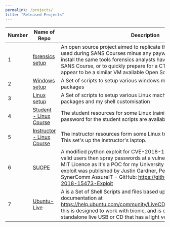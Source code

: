 ```yaml
---
permalink: /projects/
title: "Released Projects"
---
```

Number | Name of Repo | Description
-------|-------|--------
1 | [forensics setup](https://github.com/angry-bender/forensicssetup) | An open source project aimed to replicate the Windows SIFT Machine used during SANS Courses minus any payware software. This aims to install the same tools forensics analysts have trained with during their SANS Course, or to quickly prepare for a CTF, as there does not appear to be a similar VM available Open Source.
2 | [Windows setup](https://github.com/angry-bender/windowssetup) | A Set of scripts to setup various windows machines with common packages
3 | [Linux setup](https://github.com/angry-bender/windowssetup) | A Set of scripts to setup various Linux machines with common packages and my shell customisation
4 | [Student - Linux Course](https://github.com/angry-bender/linuxtraining) | The student resources for some Linux training I have developed, The password for the student scripts are available upon request via [Reddit](https://www.reddit.com/message/compose/)
5 | [Instructor - Linux Course](https://github.com/angry-bender/linuxcrs_instructor) | The instructor resources form some Linux training I have developed. This set's up the instructor's laptop.
6 | [SUOPE](https://github.com/angry-bender/SUOPE) | A modified python exploit for CVE-2018-15473 that will enumerate valid users then spray passwords at a vulnerable SSH Server. With an MIT Licence as it's a POC for my University Studies. The original exploit was published by Justin Gardner, Penetration Tester @ SynerComm AssureIT - GitHub: <https://github.com/Rhynorater/CVE-2018-15473-Exploit>
7 | [Ubuntu-Live](https://github.com/angry-bender/UbuntuLive) | A is a Set of Shell Scripts and files based upon the Ubuntu documentation at <https://help.ubuntu.com/community/LiveCDCustomizationFromScratch> this is designed to work with bionic, and is only for creating a standalone live USB or CD that has a light version of Ubuntu on there.
